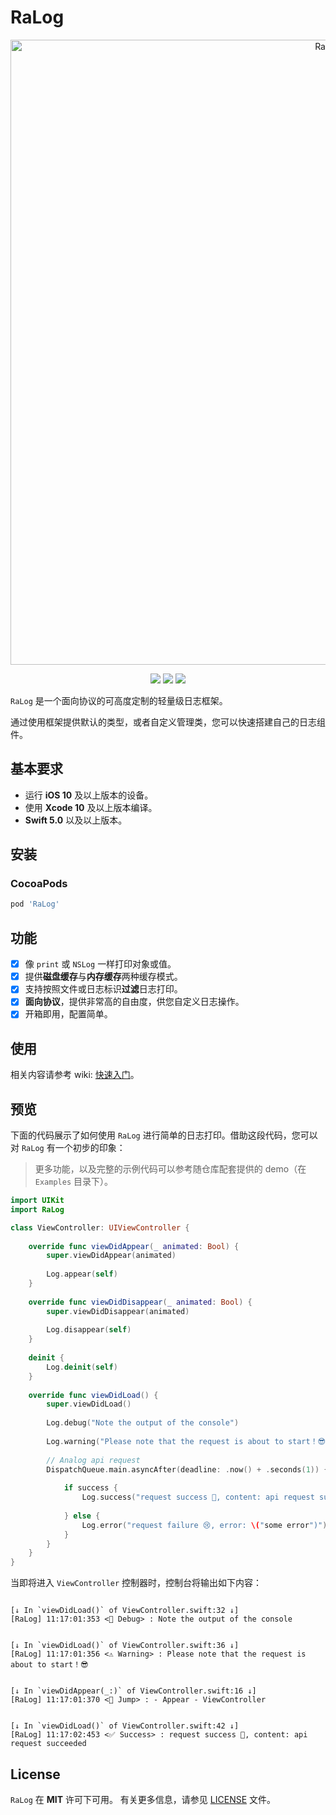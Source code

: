 # RaLog

<p align="center">
<img src="https://raw.githubusercontent.com/rakuyoMo/RaLog/master/Images/logo.png" alt="RaLog" title="RaLog" width="1000"/>
</p>

<p align="center">
<a><img src="https://img.shields.io/badge/language-swift-ffac45.svg"></a>
<a href="https://github.com/rakuyoMo/RaLog/releases"><img src="https://img.shields.io/cocoapods/v/RaLog.svg"></a>
<a href="https://github.com/rakuyoMo/RaLog/blob/master/LICENSE"><img src="https://img.shields.io/cocoapods/l/RaLog.svg?style=flat"></a>
</p>

`RaLog` 是一个面向协议的可高度定制的轻量级日志框架。

通过使用框架提供默认的类型，或者自定义管理类，您可以快速搭建自己的日志组件。

## 基本要求

- 运行 **iOS 10** 及以上版本的设备。
- 使用 **Xcode 10** 及以上版本编译。
- **Swift 5.0** 以及以上版本。

## 安装

### CocoaPods

```ruby
pod 'RaLog'
```

## 功能

- [x] 像 `print` 或 `NSLog` 一样打印对象或值。
- [x] 提供**磁盘缓存**与**内存缓存**两种缓存模式。
- [x] 支持按照文件或日志标识**过滤**日志打印。
- [x] **面向协议**，提供非常高的自由度，供您自定义日志操作。
- [x] 开箱即用，配置简单。

## 使用

相关内容请参考 wiki: [快速入门](https://github.com/rakuyoMo/RaLog/wiki/快速入门)。

## 预览

下面的代码展示了如何使用 `RaLog` 进行简单的日志打印。借助这段代码，您可以对 `RaLog` 有一个初步的印象：

> 更多功能，以及完整的示例代码可以参考随仓库配套提供的 demo（在 `Examples` 目录下）。

```swift
import UIKit
import RaLog

class ViewController: UIViewController {
    
    override func viewDidAppear(_ animated: Bool) {
        super.viewDidAppear(animated)
        
        Log.appear(self)
    }
    
    override func viewDidDisappear(_ animated: Bool) {
        super.viewDidDisappear(animated)
        
        Log.disappear(self)
    }
    
    deinit {
        Log.deinit(self)
    }
    
    override func viewDidLoad() {
        super.viewDidLoad()
        
        Log.debug("Note the output of the console")
        
        Log.warning("Please note that the request is about to start！😎")
        
        // Analog api request
        DispatchQueue.main.asyncAfter(deadline: .now() + .seconds(1)) {
            
            if success {
                Log.success("request success 🥳, content: api request succeeded")
                
            } else {
                Log.error("request failure 😢, error: \("some error")")
            }
        }
    }
}
```

当即将进入 `ViewController` 控制器时，控制台将输出如下内容：

```

[↓ In `viewDidLoad()` of ViewController.swift:32 ↓]
[RaLog] 11:17:01:353 <👾 Debug> : Note the output of the console


[↓ In `viewDidLoad()` of ViewController.swift:36 ↓]
[RaLog] 11:17:01:356 <⚠️ Warning> : Please note that the request is about to start！😎


[↓ In `viewDidAppear(_:)` of ViewController.swift:16 ↓]
[RaLog] 11:17:01:370 <👋 Jump> : - Appear - ViewController


[↓ In `viewDidLoad()` of ViewController.swift:42 ↓]
[RaLog] 11:17:02:453 <✅ Success> : request success 🥳, content: api request succeeded

```

## License

`RaLog` 在 **MIT** 许可下可用。 有关更多信息，请参见 [LICENSE](https://github.com/rakuyoMo/RaLog/blob/master/LICENSE) 文件。

